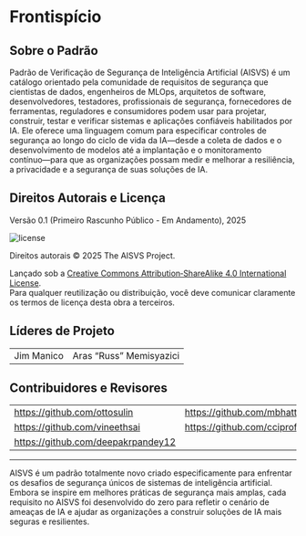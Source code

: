 # Frontispício

## Sobre o Padrão

Padrão de Verificação de Segurança de Inteligência Artificial (AISVS) é um catálogo orientado pela comunidade de requisitos de segurança que cientistas de dados, engenheiros de MLOps, arquitetos de software, desenvolvedores, testadores, profissionais de segurança, fornecedores de ferramentas, reguladores e consumidores podem usar para projetar, construir, testar e verificar sistemas e aplicações confiáveis habilitados por IA. Ele oferece uma linguagem comum para especificar controles de segurança ao longo do ciclo de vida da IA—desde a coleta de dados e o desenvolvimento de modelos até a implantação e o monitoramento contínuo—para que as organizações possam medir e melhorar a resiliência, a privacidade e a segurança de suas soluções de IA.

## Direitos Autorais e Licença

Versão 0.1 (Primeiro Rascunho Público - Em Andamento), 2025  

![license](../images/license.png)

Direitos autorais © 2025 The AISVS Project.  

Lançado sob a [Creative Commons Attribution‑ShareAlike 4.0 International License](https://creativecommons.org/licenses/by-sa/4.0/).  
Para qualquer reutilização ou distribuição, você deve comunicar claramente os termos de licença desta obra a terceiros.

## Líderes de Projeto

|            |                         |
| ---------- | ----------------------- |
| Jim Manico | Aras “Russ” Memisyazici |

## Contribuidores e Revisores

|                                    |                             |
| ---------------------------------- | --------------------------- |
| https://github.com/ottosulin       | https://github.com/mbhatt1  |
| https://github.com/vineethsai      | https://github.com/cciprofm |
| https://github.com/deepakrpandey12 |                             |

---

AISVS é um padrão totalmente novo criado especificamente para enfrentar os desafios de segurança únicos de sistemas de inteligência artificial. Embora se inspire em melhores práticas de segurança mais amplas, cada requisito no AISVS foi desenvolvido do zero para refletir o cenário de ameaças de IA e ajudar as organizações a construir soluções de IA mais seguras e resilientes.


